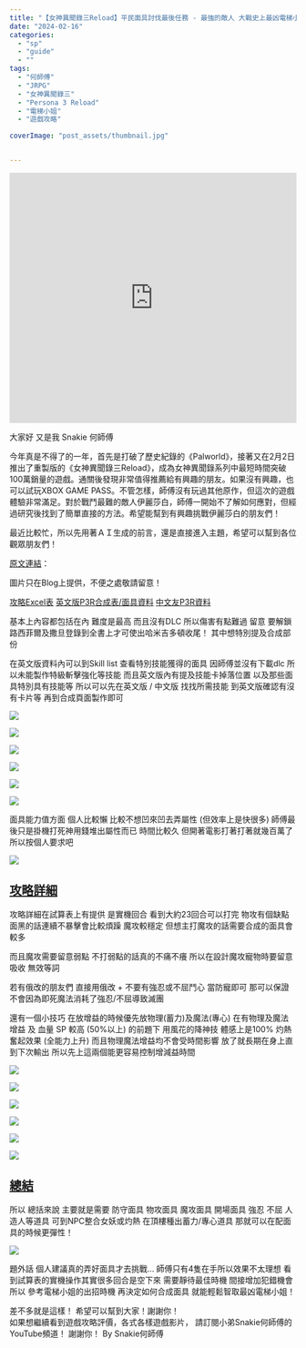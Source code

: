 ```yaml
---
title: "【女神異聞錄三Reload】平民面具討伐最後任務 - 最強的敵人 大戰史上最凶電梯小姐 | 合成任意技能面具教學 | 附上詳細回圈攻略 | 遊戲攻略 Persona 3 Reload 女神異聞錄"
date: "2024-02-16"
categories:
  - "sp"
  - "guide"
  - ""
tags:
  - "何師傅"
  - "JRPG"
  - "女神異聞錄三"
  - "Persona 3 Reload"
  - "電梯小姐"
  - "遊戲攻略"

coverImage: "post_assets/thumbnail.jpg"


---
```


<!-- Embed -->

<iframe width="100%" height="440" src="https://www.youtube.com/embed/BIDHgUTkIYY" 
  title="YouTube video player" frameborder="0" allow="accelerometer; autoplay;
  clipboard-write; encrypted-media; gyroscope; picture-in-picture; web-share"
  referrerpolicy="strict-origin-when-cross-origin" allowfullscreen></iframe>


<!-- Context -->


大家好 又是我 Snakie 何師傅

今年真是不得了的一年，首先是打破了歷史紀錄的《Palworld》，接著又在2月2日推出了重製版的《女神異聞錄三Reload》，成為女神異聞錄系列中最短時間突破100萬銷量的遊戲。通關後發現非常值得推薦給有興趣的朋友。如果沒有興趣，也可以試玩XBOX GAME PASS。不管怎樣，師傅沒有玩過其他原作，但這次的遊戲體驗非常滿足。對於戰鬥最難的敵人伊麗莎白，師傅一開始不了解如何應對，但經過研究後找到了簡單直接的方法。希望能幫到有興趣挑戰伊麗莎白的朋友們！

最近比較忙，所以先用著ＡＩ生成的前言，還是直接進入主題，希望可以幫到各位觀眾朋友們！


[原文連結](https://snakie002hosifu.blog/persona3reload-elizabeth)：  

圖片只在Blog上提供，不便之處敬請留意！

[攻略Excel表](https://docs.google.com/spreadsheets/d/1qk0sOGEbHwDIMX5HNgaofqUwEwf5A2yW8do6m3b_bcI/)
[英文版P3R合成表/面具資料](https://aqiu384.github.io/megaten-fusion-tool/p3r/recipes)
[中文友P3R資料](https://docs.google.com/spreadsheets/d/1LAAn7FoJT6yEp0qPlm3YnNQ415xKIvU5R02lVTjIU58/edit)


基本上內容都包括在內
難度是最高 而且沒有DLC 所以傷害有點難過
留意 要解鎖路西菲爾及撒旦登錄到全書上才可使出哈米吉多頓收尾！
其中想特別提及合成部份

在英文版資料內可以到Skill list 查看特別技能獲得的面具
因師傅並沒有下載dlc 所以未能製作特級斬擊強化等技能
而且英文版內有提及技能卡掉落位置
以及那些面具特別具有技能等
所以可以先在英文版 / 中文版 找找所需技能
到英文版確認有沒有卡片等
再到合成頁面製作即可

![](post_assets/1.PNG)

![](post_assets/2.PNG)

![](post_assets/3.PNG)

![](post_assets/4.PNG)

![](post_assets/5.PNG)

![](post_assets/6.PNG)

面具能力值方面
個人比較懶 比較不想凹來凹去弄屬性 (但效率上是快很多)
師傅最後只是掛機打死神用錢堆出屬性而已
時間比較久 但開著電影打著打著就幾百萬了
所以按個人要求吧


![](post_assets/7.PNG)
<!-- Subtitle1 -->
## <u> 攻略詳細 </u>

攻略詳細在試算表上有提供
是實機回合 看到大約23回合可以打完
物攻有個缺點 面黑的話連續不暴擊會比較煩躁
魔攻較穩定 但想主打魔攻的話需要合成的面具會較多

而且魔攻需要留意弱點
不打弱點的話真的不痛不癢
所以在設計魔攻寵物時要留意吸收 無效等詞

若有俄改的朋友們
直接用俄改 + 不要有強忍或不屈鬥心 當防寵即可
那可以保證不會因為即死魔法消耗了強忍/不屈導致滅團

還有一個小技巧
在放增益的時候優先放物理(蓄力)及魔法(專心)
在有物理及魔法增益 及 血量 SP 較高 (50%以上) 的前題下
用風花的降神技
體感上是100% 灼熱奮起效果 (全能力上升)
而且物理魔法增益均不會受時間影響
放了就長期在身上直到下次輸出
所以先上這兩個能更容易控制增減益時間


![](post_assets/8.png)  

![](post_assets/9.png)  

![](post_assets/10.png)  

![](post_assets/11.png)  

![](post_assets/12.png)  

![](post_assets/13.Jpg)  
<!-- Subtitle2 -->
## <u> 總結 </u>

所以 總括來說
主要就是需要
防守面具
物攻面具
魔攻面具
開場面具
強忍
不屈
人造人等道具
可到NPC整合女妖或灼熱
在頂樓種出蓄力/專心道具
那就可以在配面具的時候更彈性！

![](post_assets/14.Jpg)  

題外話
個人建議真的弄好面具才去挑戰…
師傅只有4隻在手所以效果不太理想
看到試算表的實機操作其實很多回合是空下來
需要靜待最佳時機 間接增加犯錯機會
所以 參考電梯小姐的出招時機 再決定如何合成面具
就能輕鬆智取最凶電梯小姐！

差不多就是這樣！
希望可以幫到大家！謝謝你！	
如果想繼續看到遊戲攻略評價，各式各樣遊戲影片，
請訂閱小弟Snakie何師傅的YouTube頻道！
謝謝你！
By Snakie何師傅
  


